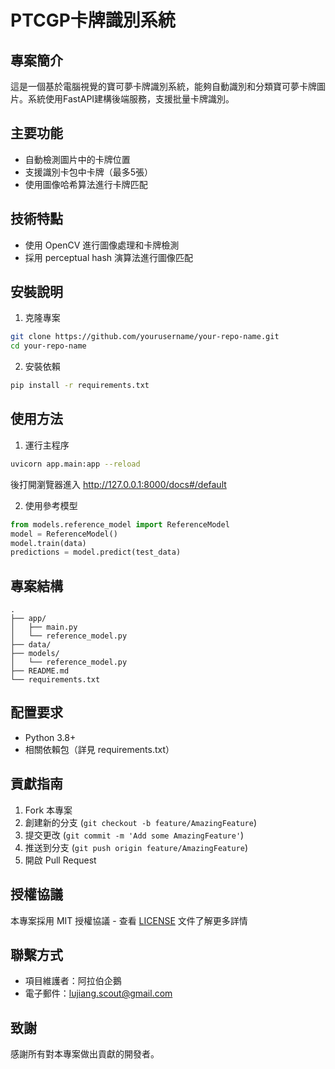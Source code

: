 
# PTCGP卡牌識別系統

## 專案簡介
這是一個基於電腦視覺的寶可夢卡牌識別系統，能夠自動識別和分類寶可夢卡牌圖片。系統使用FastAPI建構後端服務，支援批量卡牌識別。

## 主要功能
- 自動檢測圖片中的卡牌位置
- 支援識別卡包中卡牌（最多5張）
- 使用圖像哈希算法進行卡牌匹配

## 技術特點
- 使用 OpenCV 進行圖像處理和卡牌檢測
- 採用 perceptual hash 演算法進行圖像匹配

## 安裝說明
1. 克隆專案

```bash
git clone https://github.com/yourusername/your-repo-name.git
cd your-repo-name
```

2. 安裝依賴

```bash
pip install -r requirements.txt
```

## 使用方法
1. 運行主程序

```bash
uvicorn app.main:app --reload 
```

後打開瀏覽器進入 http://127.0.0.1:8000/docs#/default

2. 使用參考模型

```python
from models.reference_model import ReferenceModel
model = ReferenceModel()
model.train(data)
predictions = model.predict(test_data)
```

## 專案結構

```
.
├── app/
│   ├── main.py
│   └── reference_model.py
├── data/
├── models/
│   └── reference_model.py
├── README.md
└── requirements.txt
```

## 配置要求
- Python 3.8+
- 相關依賴包（詳見 requirements.txt）

## 貢獻指南
1. Fork 本專案
2. 創建新的分支 (`git checkout -b feature/AmazingFeature`)
3. 提交更改 (`git commit -m 'Add some AmazingFeature'`)
4. 推送到分支 (`git push origin feature/AmazingFeature`)
5. 開啟 Pull Request

## 授權協議
本專案採用 MIT 授權協議 - 查看 [LICENSE](LICENSE) 文件了解更多詳情

## 聯繫方式
- 項目維護者：阿拉伯企鵝
- 電子郵件：lujiang.scout@gmail.com

## 致謝
感謝所有對本專案做出貢獻的開發者。
